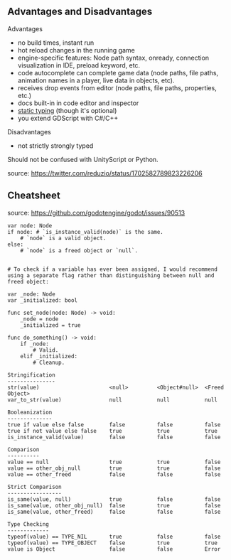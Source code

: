 ## Advantages and Disadvantages

Advantages
* no build times, instant run
* hot reload changes in the running game
* engine-specific features: Node path syntax, onready, connection visualization in IDE, preload keyword, etc.
* code autocomplete can complete game data (node paths, file paths, animation names in a player, live data in objects, etc).
* receives drop events from editor (node paths, file paths, properties, etc.)
* docs built-in in code editor and inspector
* [static typing](https://docs.godotengine.org/en/stable/tutorials/scripting/gdscript/static_typing.html) (though it's optional)
* you extend GDScript with C#/C++

Disadvantages
* not strictly strongly typed

Should not be confused with UnityScript or Python.

source: https://twitter.com/reduzio/status/1702582789823226206


## Cheatsheet

source: https://github.com/godotengine/godot/issues/90513

```gdscript
var node: Node
if node: # `is_instance_valid(node)` is the same.
    # `node` is a valid object.
else:
    # `node` is a freed object or `null`.


# To check if a variable has ever been assigned, I would recommend using a separate flag rather than distinguishing between null and freed object:

var _node: Node
var _initialized: bool

func set_node(node: Node) -> void:
    _node = node
    _initialized = true

func do_something() -> void:
    if _node:
        # Valid.
    elif _initialized:
        # Cleanup. 
```

```
Stringification
---------------
str(value)                      <null>         <Object#null>  <Freed Object>
var_to_str(value)               null           null           null

Booleanization
--------------
true if value else false        false          false          false
true if not value else false    true           true           true
is_instance_valid(value)        false          false          false

Comparison
----------
value == null                   true           true           false
value == other_obj_null         true           true           false
value == other_freed            false          false          false

Strict Comparison
-----------------
is_same(value, null)            true           false          false
is_same(value, other_obj_null)  false          true           false
is_same(value, other_freed)     false          false          false

Type Checking
-------------
typeof(value) == TYPE_NIL       true           false          false
typeof(value) == TYPE_OBJECT    false          true           true
value is Object                 false          false          Error
```